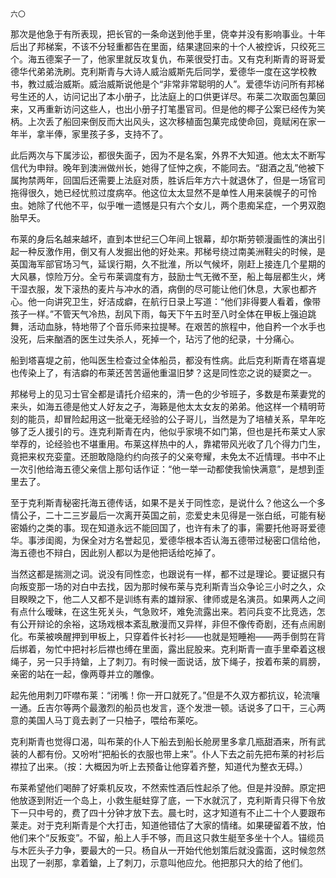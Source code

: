     六〇 

   那次是他急于有所表现，把长官的一条命送到他手里，侥幸并没有影响事业。十年后出了邦梯案，不该不分轻重都告在里面，结果逮回来的十个人被控诉，只绞死三个。海五德案子一了，他家里就反攻复仇，布莱很受打击。又有克利斯青的哥哥爱德华代弟弟洗刷。克利斯青与大诗人威治威斯先后同学，爱德华一度在这学校教书，教过威治威斯。威治威斯说他是个“非常非常聪明的人”。爱德华访问所有邦梯号生还的人，访问记出了本小册子，比法庭上的口供更详尽。布莱二次取面包菓回来，又再重新访问这些人，也出小册子打笔墨官司。但是他的椰子公案已经传为笑柄。上次丢了船回来倒反而大出风头，这次移植面包菓完成使命回，竟赋闲在家一年半，拿半俸，家里孩子多，支持不了。

   此后两次与下属涉讼，都很失面子，因为不是名案，外界不大知道。他太太不断写信代为申辩。晚年到澳洲做州长，她得了怔忡之疾，不能同去。“甜酒之乱”他被下属拘禁两年，回国后还需要上法庭对质，胜诉后年方六十就退休了，但是一场官司拖得很久，她已经忧煎过度病卒。他这位太太显然不是单性人用来装幌子的可怜虫。她除了代他不平，似乎唯一遗憾是只有六个女儿，两个患痴呆症，一个男双胞胎早夭。

   布莱的身后名越来越坏，直到本世纪三〇年间上银幕，却尔斯劳顿漫画性的演出引起一种反激作用，倒又有人发掘出他的好处来。邦梯号绕过南美洲鞋尖的时候，是英国海军部官场习气，延误行期，久不批淮，所以气候坏，刚赶上接连几个星期的大风暴，惊险万分。全亏布莱调度有方，鼓励士气无微不至，船上每层都生火，烤干湿衣服，发下滚热的麦片与冲水的酒，病倒的尽可能让他们休息，大家也都齐心。他一向讲究卫生，好洁成癖，在航行日录上写道：“他们非得要人看着，像带孩子一样。”不管天气冷热，刮风下雨，每天下午五时至八时全体在甲板上强迫跳舞，活动血脉，特地带了个音乐师来拉提琴。在艰苦的旅程中，他自矜一个水手也没死，后来酗酒的医生过失杀人，死掉一个，玷污了他的纪录，十分痛心。

   船到塔喜堤之前，他叫医生检查过全体船员，都没有性病。此后克利斯青在塔喜堤也传染上了，有洁癖的布莱还苦苦逼他重温旧梦？这是同性恋之说的疑窦之一。

   邦梯号上的见习士官全都是请托介绍来的，清一色的少爷班子，多数是布莱妻党的来头，如海五德是他丈人好友之子，海籁是他太太女友的弟弟。他这样一个精明苛刻的能员，却冒险起用这一批毫无经验的公子哥儿，当然是为了培植关系，早年吃够了乏人援引的亏。连克利斯青在内，他似乎家境不如门第，但也是托布莱丈人家举荐的，论经验也不堪重用。布莱这样热中的人，靠裙带风光收了几个得力门生，竟把来权充娈童。还胆敢隐隐约约向孩子的父亲夸耀，未免太不近情理。书中不止一次引他给海五德父亲信上那句话作证：“他一举一动都使我愉快满意”，是想到歪里去了。

   至于克利斯青秘密托海五德传话，如果不是关于同性恋，是说什么？他这么一个多情公子，二十二三岁最后一次离开英国之前，恋爱史未见得是一张白纸，可能有秘密婚约之类的事。现在知道永远不能回国了，也许有未了的事，需要托他哥哥爱德华。事涉闺阁，为保全对方名誉起见，爱德华根本否认海五德带过秘密口信给他，海五德也不辩白，因此别人都以为是他把话给吃掉了。

   当然这都是揣测之词。说没有同性恋，也跟说有一样，都不过是理论。要证据只有向叛变那一场的对白中去找，因为那时候布莱与克利斯青当众争论三小时之久，众目睽睽之下，他二人又都不是训练有素的雄辩家、律师或是名演员。如果两人之间有点什么暧昧，在这生死关头，气急败坏，难免流露出来。若问兵变不比竞选，怎有公开辩论的余裕，这场戏根本紊乱散漫而又异样，非但不像传奇剧，还有点闹剧化。布莱被唤醒押到甲板上，只穿着件长衬衫——也就是短睡袍——两手倒剪在背后绑着，匆忙中把衬衫后襟也缚在里面，露出屁股来。克利斯青一直手里牵着这根绳子，另一只手持鎗，上了刺刀。有时候一面说话，放下绳子，按着布莱的肩膀，亲密的站在一起，像两尊并立的雕像。

   起先他用刺刀吓噤布莱：“闭嘴！你一开口就死了。”但是不久双方都抗议，轮流嚷一通。丘吉尔等两个最激烈的船员也发言，逐个发泄一顿。话说多了口干，三心两意的美国人马丁竟去剥了一只柚子，喂给布莱吃。

   克利斯青也觉得口渴，叫布莱的仆人下船去到船长舱房里多拿几瓶甜酒来，所有武装的人都有份。又吩咐“把船长的衣服也带上来”。仆人下去之前先把布莱的衬衫后襟拉了出来。（按：大概因为听上去预备让他穿着齐整，知道代为整衣无碍。）

   布莱希望他们喝醉了好乘机反攻，不然索性酒后性起杀了他。但是并没醉。原定把他放逐到附近一个岛上，小救生艇蛀穿了底，一下水就沉了，克利斯青只得下令放下一只中号的，费了四十分钟才放下去。晨七时，这才知道有不止二十个人要跟布莱走。对于克利斯青是个大打击，知道他错估了大家的情绪。如果硬留着不放，怕他们来个“反叛变”。不留，船上人手不够，而且这只救生艇至多坐十个人。锚缆员与木匠头子力争，要最大的一只。杨自从一开始代他划策后就没露面，这时候忽然出现了一剎那，拿着鎗，上了刺刀，示意叫他应允。他把那只大的给了他们。


